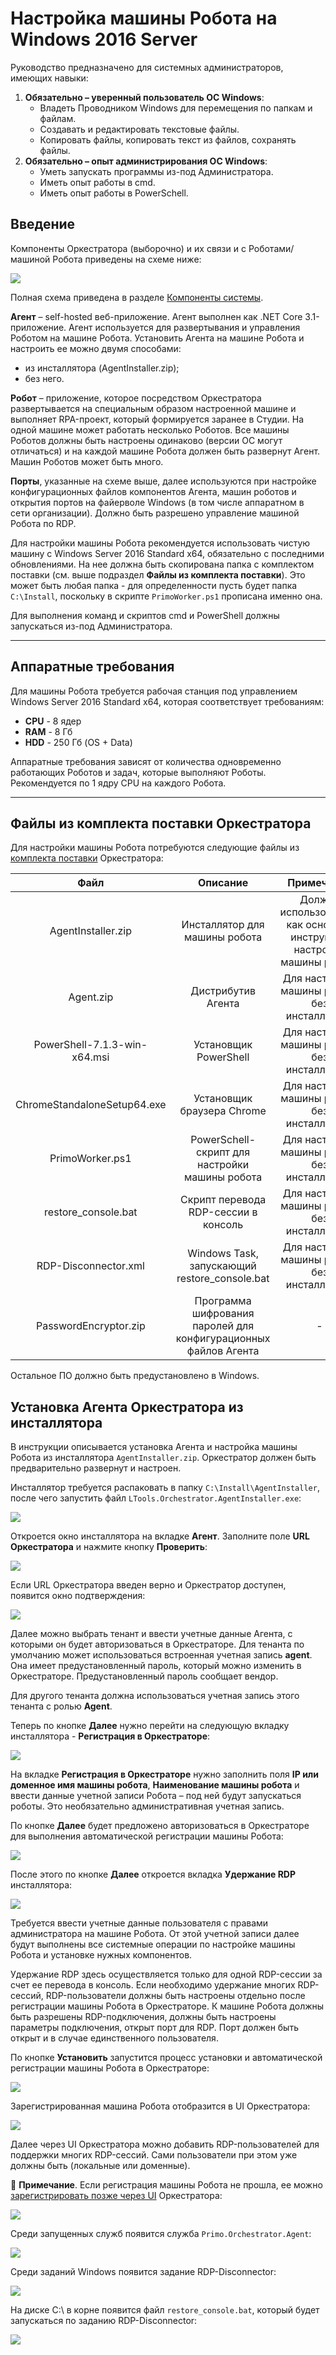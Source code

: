 # Настройка машины Робота на Windows 2016 Server

Руководство предназначено для системных администраторов, имеющих навыки:
1.	**Обязательно – уверенный пользователь ОС Windows**:
     * Владеть Проводником Windows для перемещения по папкам и файлам.
     * Создавать и редактировать текстовые файлы.
     * Копировать файлы, копировать текст из файлов, сохранять файлы. 
2.	**Обязательно – опыт администрирования ОС Windows**:
    * Уметь запускать программы из-под Администратора.
    * Иметь опыт работы в cmd.
    * Иметь опыт работы в PowerSchell.


## Введение
Компоненты Оркестратора (выборочно) и их связи и с Роботами/машиной Робота приведены на схеме ниже:

![](<../../../../.gitbook/assets/Машина-Робота-W. Компоненты Орка.png>)

Полная схема приведена в разделе [Компоненты системы](https://docs.primo-rpa.ru/primo-rpa/orchestrator/deployment/system-components).

**Агент** – self-hosted веб-приложение. Агент выполнен как .NET Core 3.1-приложение. Агент используется для развертывания и управления Роботом на машине Робота. Установить Агента на машине Робота и настроить ее можно двумя способами:
* из инсталлятора (AgentInstaller.zip);
* без него.

**Робот** – приложение, которое посредством Оркестратора развертывается на специальным образом настроенной машине и выполняет RPA-проект, который формируется заранее в Студии.
На одной машине может работать несколько Роботов. Все машины Роботов должны быть настроены одинаково (версии ОС могут отличаться) и на каждой машине Робота должен быть развернут Агент.
Машин Роботов может быть много.

**Порты**, указанные на схеме выше, далее используются при настройке конфигурационных файлов компонентов Агента, машин роботов и открытия портов на файерволе Windows (в том числе аппаратном в сети организации).
Должно быть разрешено управление машиной Робота по RDP. 

Для настройки машины Робота рекомендуется использовать чистую машину с Windows Server 2016 Standard x64, обязательно с последними обновлениями. На нее должна быть скопирована папка с комплектом поставки (см. выше подраздел **Файлы из комплекта поставки**). Это может быть любая папка - для определенности пусть будет папка `C:\Install`, поскольку в скрипте `PrimoWorker.ps1` прописана именно она.

Для выполнения команд и скриптов cmd и PowerShell должны запускаться из-под Администратора.

---
## Аппаратные требования
Для машины Робота требуется рабочая станция под управлением Windows Server 2016 Standard x64, которая соответствует требованиям:
* **CPU** - 8 ядер
* **RAM** - 8 Гб           
* **HDD** - 250 Гб (OS + Data)

Аппаратные требования зависят от количества одновременно работающих Роботов и задач, которые выполняют Роботы. Рекомендуется по 1 ядру CPU на каждого Робота.

---
## Файлы из комплекта поставки Оркестратора
Для настройки машины Робота потребуются следующие файлы из [комплекта поставки](https://docs.primo-rpa.ru/primo-rpa/orchestrator/deployment/kit) Оркестратора:

| Файл                         | Описание                             | Примечание                            |
| :--------------------------: | :----------------------------------: | :-----------------------------------: |
| AgentInstaller.zip           | Инсталлятор для машины робота        | Должен использоваться как основной инструмент настройки машины робота |
| Agent.zip                    | Дистрибутив Агента                   | Для настройки машины робота без инсталлятора |
| PowerShell-7.1.3-win-x64.msi | Установщик PowerShell                | Для настройки машины робота без инсталлятора     |
| ChromeStandaloneSetup64.exe  | Установщик браузера Chrome           | Для настройки машины робота без инсталлятора     |
| PrimoWorker.ps1              | PowerSchell-скрипт для настройки машины робота | Для настройки машины робота без инсталлятора |
| restore_console.bat          | Скрипт перевода RDP-сессии в консоль | Для настройки машины робота без инсталлятора      |
| RDP-Disconnector.xml         | Windows Task, запускающий restore_console.bat | Для настройки машины робота без инсталлятора |
| PasswordEncryptor.zip        | Программа шифрования паролей для конфигурационных файлов Агента | - |

Остальное ПО должно быть предустановлено в Windows.


## Установка Агента Оркестратора из инсталлятора
В инструкции описывается установка Агента и настройка машины Робота из инсталлятора `AgentInstaller.zip`. Оркестратор должен быть предварительно развернут и настроен.

Инсталлятор требуется распаковать в папку `C:\Install\AgentInstaller`, после чего запустить файл `LTools.Orchestrator.AgentInstaller.exe`:

![](<../../../../.gitbook/assets/Windows. Машина Робота. Распаковка инсталлятора.png>)

Откроется окно инсталлятора на вкладке **Агент**. Заполните поле **URL Оркестратора** и нажмите кнопку **Проверить**:

![](<../../../../.gitbook/assets/Windows. Машина Робота. Окно инсталлятора.png>)

Если URL Оркестратора введен верно и Оркестратор доступен, появится окно подтверждения: 

![](<../../../../.gitbook/assets/Windows. Машина Робота. Окно инсталлятора-2.png>)

Далее можно выбрать тенант и ввести учетные данные Агента, с которыми он будет авторизоваться в Оркестраторе. Для тенанта по умолчанию может использоваться встроенная учетная запись **agent**. Она имеет предустановленный пароль, который можно изменить в Оркестраторе. Предустановленный пароль сообщает вендор. 

Для другого тенанта должна использоваться учетная запись этого тенанта с ролью **Agent**. 

Теперь по кнопке **Далее** нужно перейти на следующую вкладку инсталлятора - **Регистрация в Оркестраторе**:

![](<../../../../.gitbook/assets/Windows. Машина Робота. Окно инсталлятора-3.png>)

На вкладке **Регистрация в Оркестраторе** нужно заполнить поля **IP или доменное имя машины робота**, **Наименование машины робота** и ввести данные учетной записи Робота – под ней будут запускаться роботы. Это необязательно административная учетная запись. 

По кнопке **Далее** будет предложено авторизоваться в Оркестраторе для выполнения автоматической регистрации машины Робота:

![](<../../../../.gitbook/assets/Windows. Машина Робота. Окно инсталлятора-4.png>)

После этого по кнопке **Далее** откроется вкладка **Удержание RDP** инсталлятора:

![](<../../../../.gitbook/assets/Windows. Машина Робота. Окно инсталлятора-5.png>)

Требуется ввести учетные данные пользователя с правами администратора на машине Робота. От этой учетной записи далее будут выполнены все системные операции по настройке машины Робота и установке нужных компонентов.

Удержание RDP здесь осуществляется только для одной RDP-сессии за счет ее перевода в консоль. Если необходимо удержание многих RDP-сессий, RDP-пользователи должны быть настроены отдельно после регистрации машины Робота в Оркестраторе. К машине Робота должны быть разрешены RDP-подключения, должны быть настроены параметры подключения, открыт порт для RDP. Порт должен быть открыт и в случае единственного пользователя.

По кнопке **Установить** запустится процесс установки и автоматической регистрации машины Робота в Оркестраторе:

![](<../../../../.gitbook/assets/Windows. Машина Робота. Регистрация.png>)

Зарегистрированная машина Робота отобразится в UI Оркестратора:

![](<../../../../.gitbook/assets/Windows. Машина Робота. Список машин.png>)

Далее через UI Оркестратора можно добавить RDP-пользователей для поддержки многих RDP-сессий. Сами пользователи при этом уже должны быть (локальные или доменные).

:small_blue_diamond: **Примечание**. Если регистрация машины Робота не прошла, ее можно [зарегистрировать позже через UI](https://docs.primo-rpa.ru/primo-rpa/orchestrator/settings/register-robot) Оркестратора:

![](<../../../../.gitbook/assets/Windows. Машина Робота. Регистрация Ошибка.png>)

Среди запущенных служб появится служба `Primo.Orchestrator.Agent`:

![](<../../../../.gitbook/assets/Windows. Машина Робота. Primo Agent.png>)

Среди заданий Windows появится задание RDP-Disconnector:

![](<../../../../.gitbook/assets/Windows. Машина Робота. Задание Disconnector.png>)

На диске C:\ в корне появится файл `restore_console.bat`, который будет запускаться по заданию RDP-Disconnector:

![](<../../../../.gitbook/assets/Windows. Машина Робота. Файл console.bat.png>)




